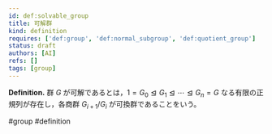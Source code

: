 ```yaml
---
id: def:solvable_group
title: 可解群
kind: definition
requires: ['def:group', 'def:normal_subgroup', 'def:quotient_group']
status: draft
authors: [AI]
refs: []
tags: [group]
---
```


**Definition.** 群 $G$ が可解であるとは，$1 = G_0 \trianglelefteq G_1 \trianglelefteq \cdots \trianglelefteq G_n = G$ なる有限の正規列が存在し，各商群 $G_{i+1}/G_i$ が可換群であることをいう。

#group #definition
